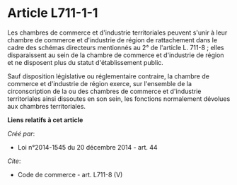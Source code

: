 # Article L711-1-1

Les chambres de commerce et d'industrie territoriales peuvent s'unir à leur chambre de commerce et d'industrie de région de
rattachement dans le cadre des schémas directeurs mentionnés au 2° de l'article L. 711-8 ; elles disparaissent au sein de la
chambre de commerce et d'industrie de région et ne disposent plus du statut d'établissement public. 

Sauf disposition législative ou réglementaire contraire, la chambre de commerce et d'industrie de région exerce, sur
l'ensemble de la circonscription de la ou des chambres de commerce et d'industrie territoriales ainsi dissoutes en son sein,
les fonctions normalement dévolues aux chambres territoriales.

**Liens relatifs à cet article**

_Créé par_:

  - Loi n°2014-1545 du 20 décembre 2014 - art. 44

_Cite_:

  - Code de commerce - art. L711-8 (V)
